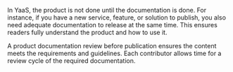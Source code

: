 In YaaS, the product is not done until the documentation is done. For instance, if you have a new service, feature, or solution to publish, you also need adequate documentation to release at the same time. This ensures readers fully understand the product and how to use it.

A product documentation review before publication ensures the content meets the requirements and guidelines. Each contributor allows time for a review cycle of the required documentation.
